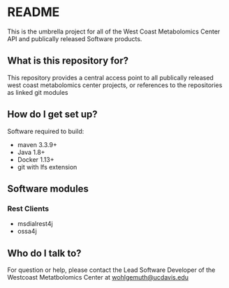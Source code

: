 # README #

This is the umbrella project for all of the West Coast Metabolomics Center API and publically released Software products.

## What is this repository for? ##

This repository provides a central access point to all publically released west coast metabolomics center projects, or references to the repositories as linked git modules

## How do I get set up? ##

Software required to build:

* maven 3.3.9+
* Java 1.8+
* Docker 1.13+
* git with lfs extension

## Software modules

### Rest Clients ###
* msdialrest4j
* ossa4j


## Who do I talk to? ##

For question or help, please contact the Lead Software Developer of the Westcoast Metatbolomics Center at wohlgemuth@ucdavis.edu